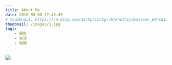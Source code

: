 ```yaml
---
title: About Me
date: 2018-05-08 17:43:49
# thumbnail: https://cn.bing.com/az/hprichbg/rb/Knuthojdsmossen_EN-CN12064544039_1920x1080.jpg
thumbnail: /images/1.jpg
tags:
    - 摄影
    - 生活
    - 绘画
---
```



![](/hexotest/images/1.jpg)